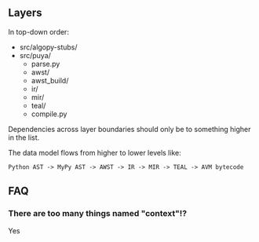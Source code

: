 ## Layers

In top-down order:

-   src/algopy-stubs/
-   src/puya/
    -   parse.py
    -   awst/
    -   awst_build/
    -   ir/
    -   mir/
    -   teal/
    -   compile.py

Dependencies across layer boundaries should only be to something higher in the list.

The data model flows from higher to lower levels like:

    Python AST -> MyPy AST -> AWST -> IR -> MIR -> TEAL -> AVM bytecode

## FAQ

### There are too many things named "context"!?

Yes
